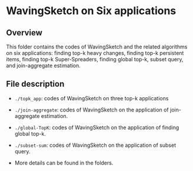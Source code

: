 # WavingSketch on Six applications

## Overview

This folder contains the codes of WavingSketch and the related algorithms on six applications: finding top-k heavy changes, 
finding top-k persistent items, finding top-k Super-Spreaders, finding global top-k, subset query, and join-aggregate estimation. 


## File description

- `./topk_app`: codes of WavingSketch on three top-k applications

- `./join-aggregate`: codes of WavingSketch on the application of join-aggregate estimation. 
- `./global-TopK`: codes of WavingSketch on the application of finding global top-k.
- `./subset-sum`: codes of WavingSketch on the application of subset query.

- More details can be found in the folders. 